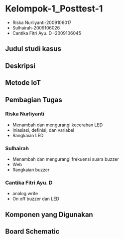 # Kelompok-1_Posttest-1
 - Riska Nurliyanti-2009106017
 - Sulhairah-2009106026
 - Cantika Fitri Ayu. D -2009106045
 
## Judul studi kasus
## Deskripsi
## Metode IoT
## Pembagian Tugas
 ### Riska Nurliyanti
 - Menambah dan mengurangi kecerahan LED 
 - Iniasiasi, definisi, dan variabel
 - Rangkaian LED
  ### Sulhairah
 - Menambah dan mengurangi frekuensi suara buzzer
 - Web
 - Rangkaian buzzer
  ### Cantika Fitri Ayu. D
 - analog write
 - On off buzzer dan LED
 
## Komponen yang Digunakan
## Board Schematic
